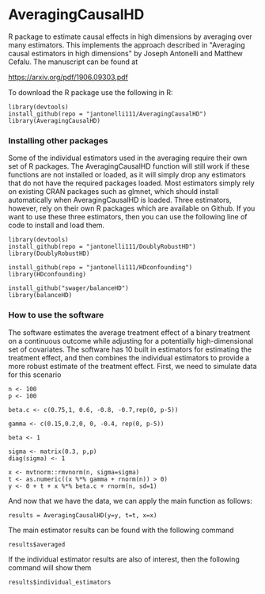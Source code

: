 # AveragingCausalHD
R package to estimate causal effects in high dimensions by averaging over many estimators. This implements the approach described in "Averaging causal estimators in high dimensions" by Joseph Antonelli and Matthew Cefalu. The manuscript can be found at

https://arxiv.org/pdf/1906.09303.pdf

To download the R package use the following in R:

```
library(devtools)
install_github(repo = "jantonelli111/AveragingCausalHD")
library(AveragingCausalHD)
```

### Installing other packages
Some of the individual estimators used in the averaging require their own set of R packages. The AveragingCausalHD function will still work if these functions are not installed or loaded, as it will simply drop any estimators that do not have the required packages loaded. Most estimators simply rely on existing CRAN packages such as glmnet, which should install automatically when AveragingCausalHD is loaded. Three estimators, however, rely on their own R packages which are available on Github. If you want to use these three estimators, then you can use the following line of code to install and load them.

```
library(devtools)
install_github(repo = "jantonelli111/DoublyRobustHD")
library(DoublyRobustHD)

install_github(repo = "jantonelli111/HDconfounding")
library(HDconfounding)

install_github("swager/balanceHD")
library(balanceHD)
```

### How to use the software

The software estimates the average treatment effect of a binary treatment on a continuous outcome while adjusting for a potentially high-dimensional set of covariates. The software has 10 built in estimators for estimating the treatment effect, and then combines the individual estimators to provide a more robust estimate of the treatment effect. First, we need to simulate data for this scenario

```{r, eval=FALSE}
n <- 100
p <- 100

beta.c <- c(0.75,1, 0.6, -0.8, -0.7,rep(0, p-5))

gamma <- c(0.15,0.2,0, 0, -0.4, rep(0, p-5))

beta <- 1

sigma <- matrix(0.3, p,p)
diag(sigma) <- 1

x <- mvtnorm::rmvnorm(n, sigma=sigma)
t <- as.numeric((x %*% gamma + rnorm(n)) > 0)
y <- 0 + t + x %*% beta.c + rnorm(n, sd=1)
```

And now that we have the data, we can apply the main function as follows:

```{r, eval=FALSE}
results = AveragingCausalHD(y=y, t=t, x=x)
```

The main estimator results can be found with the following command
```{r, eval=FALSE}
results$averaged
```

If the individual estimator results are also of interest, then the following command will show them

```{r, eval=FALSE}
results$individual_estimators
```
